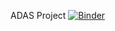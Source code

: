 ADAS Project
[![Binder](https://mybinder.org/badge_logo.svg)](https://mybinder.org/v2/gh/rhinojosam/ADASProject/master)
